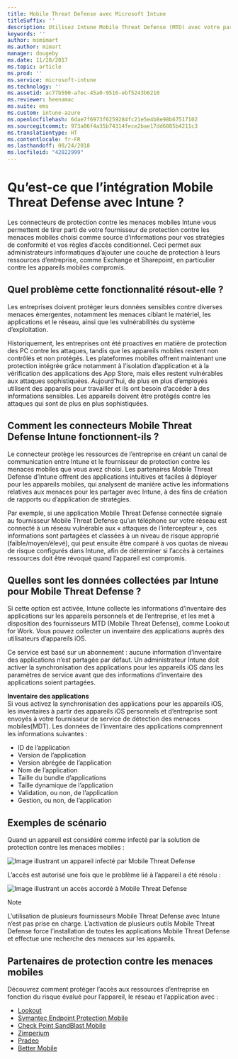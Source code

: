 ```yaml
---
title: Mobile Threat Defense avec Microsoft Intune
titleSuffix: ''
description: Utilisez Intune Mobile Threat Defense (MTD) avec votre partenaire Mobile Threat Defense pour protéger l’accès aux ressources d’entreprise en fonction des risques des appareils.
keywords: ''
author: msmimart
ms.author: mimart
manager: dougeby
ms.date: 11/28/2017
ms.topic: article
ms.prod: ''
ms.service: microsoft-intune
ms.technology: ''
ms.assetid: ac77b590-a7ec-45a0-9516-ebf5243b6210
ms.reviewer: heenamac
ms.suite: ems
ms.custom: intune-azure
ms.openlocfilehash: 6dae7f6973f6259284fc21e5e4b8e98b67517102
ms.sourcegitcommit: 973a06f4a35b74314fece2bae17dd6885b4211c3
ms.translationtype: HT
ms.contentlocale: fr-FR
ms.lasthandoff: 08/24/2018
ms.locfileid: "42822999"
---
```

# <a name="what-is-mobile-threat-defense-integration-with-intune"></a>Qu’est-ce que l’intégration Mobile Threat Defense avec Intune ?


Les connecteurs de protection contre les menaces mobiles Intune vous permettent de tirer parti de votre fournisseur de protection contre les menaces mobiles choisi comme source d’informations pour vos stratégies de conformité et vos règles d’accès conditionnel. Ceci permet aux administrateurs informatiques d’ajouter une couche de protection à leurs ressources d’entreprise, comme Exchange et Sharepoint, en particulier contre les appareils mobiles compromis.

## <a name="what-problem-does-this-solve"></a>Quel problème cette fonctionnalité résout-elle ?

Les entreprises doivent protéger leurs données sensibles contre diverses menaces émergentes, notamment les menaces ciblant le matériel, les applications et le réseau, ainsi que les vulnérabilités du système d’exploitation.

Historiquement, les entreprises ont été proactives en matière de protection des PC contre les attaques, tandis que les appareils mobiles restent non contrôlés et non protégés. Les plateformes mobiles offrent maintenant une protection intégrée grâce notamment à l’isolation d’application et à la vérification des applications des App Store, mais elles restent vulnérables aux attaques sophistiquées. Aujourd'hui, de plus en plus d’employés utilisent des appareils pour travailler et ils ont besoin d’accéder à des informations sensibles. Les appareils doivent être protégés contre les attaques qui sont de plus en plus sophistiquées.

## <a name="how-do-the-intune-mobile-threat-defense-connectors-work"></a>Comment les connecteurs Mobile Threat Defense Intune fonctionnent-ils ?

Le connecteur protège les ressources de l’entreprise en créant un canal de communication entre Intune et le fournisseur de protection contre les menaces mobiles que vous avez choisi. Les partenaires Mobile Threat Defense d’Intune offrent des applications intuitives et faciles à déployer pour les appareils mobiles, qui analysent de manière active les informations relatives aux menaces pour les partager avec Intune, à des fins de création de rapports ou d’application de stratégies. 

Par exemple, si une application Mobile Threat Defense connectée signale au fournisseur Mobile Threat Defense qu’un téléphone sur votre réseau est connecté à un réseau vulnérable aux « attaques de l’intercepteur », ces informations sont partagées et classées à un niveau de risque approprié (faible/moyen/élevé), qui peut ensuite être comparé à vos quotas de niveau de risque configurés dans Intune, afin de déterminer si l’accès à certaines ressources doit être révoqué quand l’appareil est compromis.

## <a name="what-data-does-intune-collect-for-mobile-threat-defense"></a>Quelles sont les données collectées par Intune pour Mobile Threat Defense ?

Si cette option est activée, Intune collecte les informations d’inventaire des applications sur les appareils personnels et de l’entreprise, et les met à disposition des fournisseurs MTD (Mobile Threat Defense), comme Lookout for Work. Vous pouvez collecter un inventaire des applications auprès des utilisateurs d’appareils iOS.

Ce service est basé sur un abonnement : aucune information d’inventaire des applications n’est partagée par défaut. Un administrateur Intune doit activer la synchronisation des applications pour les appareils iOS dans les paramètres de service avant que des informations d’inventaire des applications soient partagées.

**Inventaire des applications**  
Si vous activez la synchronisation des applications pour les appareils iOS, les inventaires à partir des appareils iOS personnels et d’entreprise sont envoyés à votre fournisseur de service de détection des menaces mobiles(MDT). Les données de l’inventaire des applications comprennent les informations suivantes :

 - ID de l’application
 - Version de l’application
 - Version abrégée de l’application
 - Nom de l’application
 - Taille du bundle d’applications
 - Taille dynamique de l’application
 - Validation, ou non, de l’application
 - Gestion, ou non, de l’application

## <a name="sample-scenarios"></a>Exemples de scénario

Quand un appareil est considéré comme infecté par la solution de protection contre les menaces mobiles :

![Image illustrant un appareil infecté par Mobile Threat Defense](./media/MTD-image-1.png)

L’accès est autorisé une fois que le problème lié à l’appareil a été résolu :

![Image illustrant un accès accordé à Mobile Threat Defense](./media/MTD-image-2.png)

> [!NOTE] 
> L’utilisation de plusieurs fournisseurs Mobile Threat Defense avec Intune n’est pas prise en charge. L’activation de plusieurs outils Mobile Threat Defense force l’installation de toutes les applications Mobile Threat Defense et effectue une recherche des menaces sur les appareils.

## <a name="mobile-threat-defense-partners"></a>Partenaires de protection contre les menaces mobiles

Découvrez comment protéger l’accès aux ressources d’entreprise en fonction du risque évalué pour l’appareil, le réseau et l’application avec :

- [Lookout](lookout-mobile-threat-defense-connector.md)
- [Symantec Endpoint Protection Mobile](skycure-mobile-threat-defense-connector.md)
- [Check Point SandBlast Mobile](checkpoint-sandblast-mobile-mobile-threat-defense-connector.md)
- [Zimperium](zimperium-mobile-threat-defense-connector.md)
- [Pradeo](pradeo-mobile-threat-defense-connector.md)
- [Better Mobile](better-mobile-threat-defense-connector.md)
